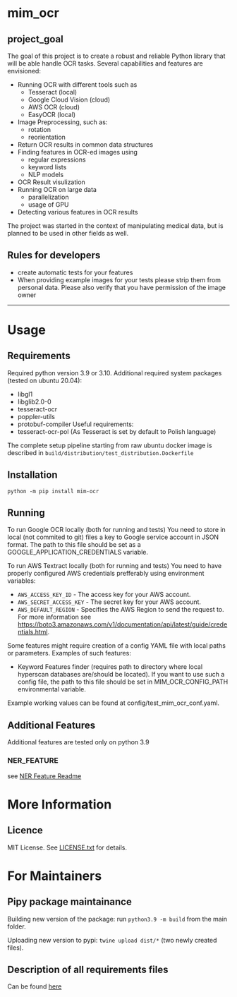 # mim_ocr

## project_goal

The goal of this project is to create a robust and reliable Python library that will be able handle OCR tasks. Several capabilities and features are envisioned:
- Running OCR with different tools such as
  - Tesseract (local)
  - Google Cloud Vision (cloud)
  - AWS OCR (cloud)
  - EasyOCR (local)
- Image Preprocessing, such as:
  - rotation
  - reorientation
- Return OCR results in common data structures
- Finding features in OCR-ed images using
  - regular expressions
  - keyword lists
  - NLP models
- OCR Result visulization
- Running OCR on large data
  - parallelization
  - usage of GPU
- Detecting various features in OCR results

The project was started in the context of manipulating medical data, but is planned to be used in other fields as well.

## Rules for developers

- create automatic tests for your features
- When providing example images for your tests please strip them from personal data. Please also verify that you have permission of the image owner 

***

# Usage

## Requirements
  Required python version 3.9 or 3.10.
  Additional required system packages (tested on ubuntu 20.04):
  - libgl1 
  - libglib2.0-0 
  - tesseract-ocr
  - poppler-utils
  - protobuf-compiler
  Useful requirements:
  - tesseract-ocr-pol (As Tesseract is set by default to Polish language)

The complete setup pipeline starting from raw ubuntu docker image is described in `build/distribution/test_distribution.Dockerfile`

## Installation
  `python -m pip install mim-ocr`

## Running
To run Google OCR locally (both for running and tests) You need to store in local (not commited to git) files a key 
to Google service account in JSON format. The path to this file should be set as a 
GOOGLE_APPLICATION_CREDENTIALS variable.

To run AWS Textract locally (both for running and tests) You need to have properly configured AWS credentials prefferably using environment variables:
* `AWS_ACCESS_KEY_ID` - The access key for your AWS account.
* `AWS_SECRET_ACCESS_KEY` - The secret key for your AWS account.
* `AWS_DEFAULT_REGION` - Specifies the AWS Region to send the request to.
For more information see https://boto3.amazonaws.com/v1/documentation/api/latest/guide/credentials.html.

Some features might require creation of a config YAML file with local paths or parameters. Examples of such features:
* Keyword Features finder (requires path to directory where local hyperscan databases are/should be located).
If you want to use such a config file, the path to this file should be set in MIM_OCR_CONFIG_PATH environmental variable.

Example working values can be found at config/test_mim_ocr_conf.yaml.

## Additional Features

Additional features are tested only on python 3.9

### NER_FEATURE

see [NER Feature Readme](docs/ner_feature.md)

# More Information

## Licence
MIT License. See [LICENSE.txt](LICENSE.txt) for details.

# For Maintainers

## Pipy package maintainance

Building new version of the package: run `python3.9 -m build` from the main folder.

Uploading new version to pypi: `twine upload dist/*` (two newly created files).

## Description of all requirements files

Can be found [here](docs/requirements.md)
